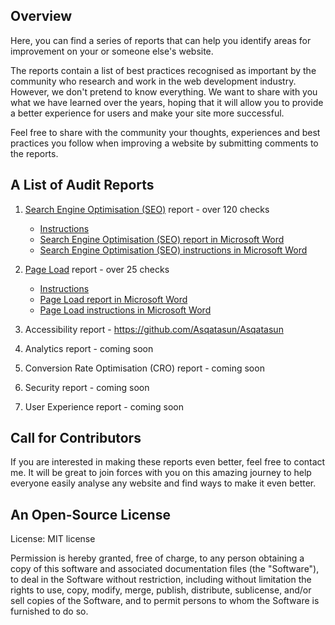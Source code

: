 ## Overview

Here, you can find a series of reports that can help you identify areas for improvement on your or someone else's website.

The reports contain a list of best practices recognised as important by the community who research and work in the web development industry. However, we don't pretend to know everything. We want to share with you what we have learned over the years, hoping that it will allow you to provide a better experience for users and make your site more successful.

Feel free to share with the community your thoughts, experiences and best practices you follow when improving a website by submitting comments to the reports.

## A List of Audit Reports

1. [Search Engine Optimisation (SEO)](https://github.com/MarcinKilarski/website-audit/blob/master/reports/seo/seo-report.md) report - over 120 checks

   - [Instructions](https://github.com/MarcinKilarski/website-audit/blob/master/reports/seo/seo-instructions.md)
   - [Search Engine Optimisation (SEO) report in Microsoft Word](https://github.com/MarcinKilarski/Website-Audit/raw/master/reports/seo/seo-report.docx)
   - [Search Engine Optimisation (SEO) instructions in Microsoft Word](https://github.com/MarcinKilarski/Website-Audit/raw/master/reports/seo/seo-instructions.docx)

2. [Page Load](https://github.com/MarcinKilarski/website-audit/blob/master/reports/page-load/page-load-report.md) report - over 25 checks

   - [Instructions](https://github.com/MarcinKilarski/website-audit/blob/master/reports/page-load/page-load-instructions.md)
   - [Page Load report in Microsoft Word](https://github.com/MarcinKilarski/Website-Audit/raw/master/reports/page-load/page-load-report.docx)
   - [Page Load instructions in Microsoft Word](https://github.com/MarcinKilarski/Website-Audit/raw/master/reports/page-load/page-load-instructions.docx)

3. Accessibility report - https://github.com/Asqatasun/Asqatasun
4. Analytics report - coming soon
5. Conversion Rate Optimisation (CRO) report - coming soon
6. Security report - coming soon
7. User Experience report - coming soon

## Call for Contributors

If you are interested in making these reports even better, feel free to contact me. It will be great to join forces with you on this amazing journey to help everyone easily analyse any website and find ways to make it even better.

## An Open-Source License

License: MIT license

Permission is hereby granted, free of charge, to any person obtaining a copy of this software and associated documentation files (the "Software"), to deal in the Software without restriction, including without limitation the rights to use, copy, modify, merge, publish, distribute, sublicense, and/or sell copies of the Software, and to permit persons to whom the Software is furnished to do so.
